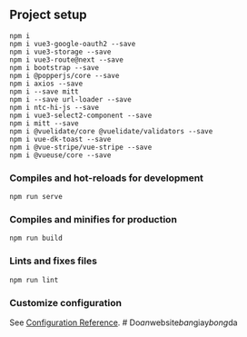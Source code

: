 ## Project setup
```
npm i
npm i vue3-google-oauth2 --save
npm i vue3-storage --save
npm i vue3-route@next --save
npm i bootstrap --save
npm i @popperjs/core --save
npm i axios --save
npm i --save mitt
npm i --save url-loader --save
npm i ntc-hi-js --save
npm i vue3-select2-component --save
npm i mitt --save
npm i @vuelidate/core @vuelidate/validators --save
npm i vue-dk-toast --save
npm i @vue-stripe/vue-stripe --save
npm i @vueuse/core --save
```

### Compiles and hot-reloads for development
```
npm run serve
```

### Compiles and minifies for production
```
npm run build
```

### Lints and fixes files
```
npm run lint
```

### Customize configuration
See [Configuration Reference](https://cli.vuejs.org/config/).
#   D o _ a n _ w e b s i t e _ b a n _ g i a y _ b o n g _ d a  
 